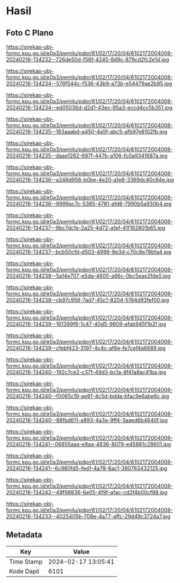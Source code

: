 # Hasil

## Foto C Plano

https://sirekap-obj-formc.kpu.go.id/e0a3/pemilu/pdpr/61/02/17/20/04/6102172004008-20240216-134232--726de50d-f56f-4245-8d9c-879cd2fc2e1d.jpg

https://sirekap-obj-formc.kpu.go.id/e0a3/pemilu/pdpr/61/02/17/20/04/6102172004008-20240216-134234--576f544c-f536-43b9-a73b-e54479ae2b95.jpg

https://sirekap-obj-formc.kpu.go.id/e0a3/pemilu/pdpr/61/02/17/20/04/6102172004008-20240216-134234--ed05036d-d2d1-43ec-95a3-eccd4cc5b351.jpg

https://sirekap-obj-formc.kpu.go.id/e0a3/pemilu/pdpr/61/02/17/20/04/6102172004008-20240216-134235--183aaabd-a450-4a5f-abc5-afb97e8102fb.jpg

https://sirekap-obj-formc.kpu.go.id/e0a3/pemilu/pdpr/61/02/17/20/04/6102172004008-20240216-134235--daae1262-697f-447b-a106-fc0a9341687a.jpg

https://sirekap-obj-formc.kpu.go.id/e0a3/pemilu/pdpr/61/02/17/20/04/6102172004008-20240216-134236--a248d958-b0be-4e20-a1e8-3369dc40c64e.jpg

https://sirekap-obj-formc.kpu.go.id/e0a3/pemilu/pdpr/61/02/17/20/04/6102172004008-20240216-134236--9999ac7c-5385-4781-afd6-7990b5a930b4.jpg

https://sirekap-obj-formc.kpu.go.id/e0a3/pemilu/pdpr/61/02/17/20/04/6102172004008-20240216-134237--9bc7dc1e-2a25-4d72-a1ef-41f182801b65.jpg

https://sirekap-obj-formc.kpu.go.id/e0a3/pemilu/pdpr/61/02/17/20/04/6102172004008-20240216-134237--bcb50cfd-d503-4999-8e3d-c70c8e78bfa4.jpg

https://sirekap-obj-formc.kpu.go.id/e0a3/pemilu/pdpr/61/02/17/20/04/6102172004008-20240216-134238--5a14e707-e5da-4605-a66c-0bc5eae2fde0.jpg

https://sirekap-obj-formc.kpu.go.id/e0a3/pemilu/pdpr/61/02/17/20/04/6102172004008-20240216-134238--cb97c956-7ad7-45c1-8204-5194d93fef00.jpg

https://sirekap-obj-formc.kpu.go.id/e0a3/pemilu/pdpr/61/02/17/20/04/6102172004008-20240216-134239--161399f9-1c47-40d5-9609-afab945f1b2f.jpg

https://sirekap-obj-formc.kpu.go.id/e0a3/pemilu/pdpr/61/02/17/20/04/6102172004008-20240216-134239--cfebf423-3197-4c4c-af6e-fe7cef4a6689.jpg

https://sirekap-obj-formc.kpu.go.id/e0a3/pemilu/pdpr/61/02/17/20/04/6102172004008-20240216-134240--192c7ce2-c37f-49d3-bc1a-8f41a8ac41ba.jpg

https://sirekap-obj-formc.kpu.go.id/e0a3/pemilu/pdpr/61/02/17/20/04/6102172004008-20240216-134240--f0065c19-ae91-4c5d-bdda-bfac9e6abe6c.jpg

https://sirekap-obj-formc.kpu.go.id/e0a3/pemilu/pdpr/61/02/17/20/04/6102172004008-20240216-134240--88fbd611-a893-4a3a-9ff4-3aaed6b4640f.jpg

https://sirekap-obj-formc.kpu.go.id/e0a3/pemilu/pdpr/61/02/17/20/04/6102172004008-20240216-134241--06855aaa-e8aa-4836-8079-e45881c28601.jpg

https://sirekap-obj-formc.kpu.go.id/e0a3/pemilu/pdpr/61/02/17/20/04/6102172004008-20240216-134241--6c980fd5-fed1-4a78-8ac1-380763432125.jpg

https://sirekap-obj-formc.kpu.go.id/e0a3/pemilu/pdpr/61/02/17/20/04/6102172004008-20240216-134242--49f98836-6e05-4f9f-afac-cd2f4b00cf98.jpg

https://sirekap-obj-formc.kpu.go.id/e0a3/pemilu/pdpr/61/02/17/20/04/6102172004008-20240216-134233--4025405b-708e-4a77-affc-29d49c3724a7.jpg


## Metadata

| Key        | Value               |
| ---------- | ------------------- |
| Time Stamp | 2024-02-17 13:05:41 |
| Kode Dapil | 6101                |



